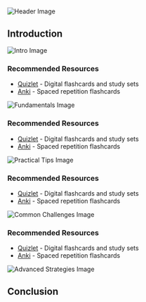 # 


![Header Image](https://fal.media/files/lion/yt3akVUQp0oDFc-1bc3VN.png)

## Introduction


![Intro Image](https://fal.media/files/tiger/FhbRvD-3AbUIlalWjIcm-.png)



### Recommended Resources
- [Quizlet](https://quizlet.com/) - Digital flashcards and study sets
- [Anki](https://apps.ankiweb.net/) - Spaced repetition flashcards


![Fundamentals Image](https://fal.media/files/lion/0cp8Bcg4YWvXSQ_MJ9dNK.png)



### Recommended Resources
- [Quizlet](https://quizlet.com/) - Digital flashcards and study sets
- [Anki](https://apps.ankiweb.net/) - Spaced repetition flashcards


![Practical Tips Image](https://fal.media/files/panda/bIRjqNjOAYFkX8aPDgdhZ.png)



### Recommended Resources
- [Quizlet](https://quizlet.com/) - Digital flashcards and study sets
- [Anki](https://apps.ankiweb.net/) - Spaced repetition flashcards


![Common Challenges Image](https://fal.media/files/lion/b79YBbrt42V0jn5tO3bjq.png)



### Recommended Resources
- [Quizlet](https://quizlet.com/) - Digital flashcards and study sets
- [Anki](https://apps.ankiweb.net/) - Spaced repetition flashcards


![Advanced Strategies Image](https://fal.media/files/koala/cI1056YITm4_aWyDbzo5D.png)

## Conclusion

